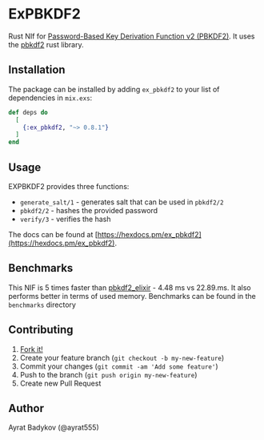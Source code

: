 # ExPBKDF2

Rust NIf for [Password-Based Key Derivation Function v2 (PBKDF2)](https://en.wikipedia.org/wiki/PBKDF2). It uses the [pbkdf2](https://github.com/RustCrypto/password-hashes/tree/master/pbkdf2) rust library.

## Installation

The package can be installed by adding `ex_pbkdf2` to your list of dependencies in `mix.exs`:

```elixir
def deps do
  [
    {:ex_pbkdf2, "~> 0.8.1"}
  ]
end
```

## Usage

EXPBKDF2 provides three functions:

- `generate_salt/1` - generates salt that can be used in `pbkdf2/2`
- `pbkdf2/2` - hashes the provided password
- `verify/3` - verifies the hash

The docs can be found at [https://hexdocs.pm/ex_pbkdf2](https://hexdocs.pm/ex_pbkdf2).

## Benchmarks

This NIF is 5 times faster than [pbkdf2_elixir](https://github.com/riverrun/pbkdf2_elixir) - 4.48 ms vs 22.89.ms. It also performs better in terms of used memory. Benchmarks can be found in the `benchmarks` directory


## Contributing

1. [Fork it!](https://github.com/ayrat555/ex_pbkdf2)
2. Create your feature branch (`git checkout -b my-new-feature`)
3. Commit your changes (`git commit -am 'Add some feature'`)
4. Push to the branch (`git push origin my-new-feature`)
5. Create new Pull Request

## Author

Ayrat Badykov (@ayrat555)
